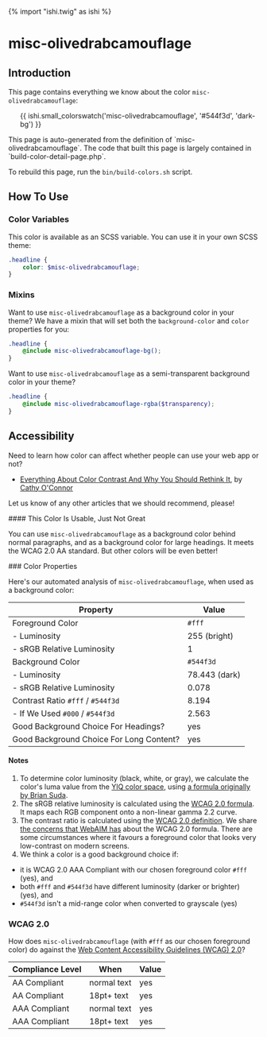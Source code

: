 {% import "ishi.twig" as ishi %}
# misc-olivedrabcamouflage

## Introduction

This page contains everything we know about the color `misc-olivedrabcamouflage`:

<div class="grid">
    <div class="cell">
        <div class="swatch">
            <ul>
                {{ ishi.small_colorswatch('misc-olivedrabcamouflage', '#544f3d', 'dark-bg') }}
            </ul>
        </div>
    </div>
</div>

<div class="callout callout--info" markdown="1">
This page is auto-generated from the definition of `misc-olivedrabcamouflage`. The code that built this page is largely contained in `build-color-detail-page.php`.

To rebuild this page, run the `bin/build-colors.sh` script.
</div>

## How To Use

### Color Variables

This color is available as an SCSS variable. You can use it in your own SCSS theme:

```scss
.headline {
    color: $misc-olivedrabcamouflage;
}
```

### Mixins

Want to use `misc-olivedrabcamouflage` as a background color in your theme? We have a mixin that will set both the `background-color` and `color` properties for you:

```scss
.headline {
    @include misc-olivedrabcamouflage-bg();
}
```

Want to use `misc-olivedrabcamouflage` as a semi-transparent background color in your theme?

```scss
.headline {
    @include misc-olivedrabcamouflage-rgba($transparency);
}
```

## Accessibility

Need to learn how color can affect whether people can use your web app or not?

* [Everything About Color Contrast And Why You Should Rethink It](https://www.smashingmagazine.com/2014/10/color-contrast-tips-and-tools-for-accessibility/), by [Cathy O'Connor](http://www.twitter.com/cagocon)

Let us know of any other articles that we should recommend, please!
<div class="callout callout--warning" markdown="1">
#### This Color Is Usable, Just Not Great

You can use `misc-olivedrabcamouflage` as a background color behind normal paragraphs, and as a background color for large headings. It meets the WCAG 2.0 AA standard. But other colors will be even better!
</div>
### Color Properties

Here's our automated analysis of `misc-olivedrabcamouflage`, when used as a background color:

Property | Value
---------|------
Foreground Color | `#fff`
- Luminosity | 255 (bright)
- sRGB Relative Luminosity | 1
Background Color | `#544f3d`
- Luminosity | 78.443 (dark)
- sRGB Relative Luminosity | 0.078
Contrast Ratio `#fff` / `#544f3d` | 8.194
- If We Used `#000` / `#544f3d` | 2.563
Good Background Choice For Headings? | yes
Good Background Choice For Long Content? | yes

#### Notes

1. To determine color luminosity (black, white, or gray), we calculate the color's luma value from the [YIQ color space](https://en.wikipedia.org/wiki/YIQ), using [a formula originally by Brian Suda](https://24ways.org/2010/calculating-color-contrast/).
1. The sRGB relative luminosity is calculated using the [WCAG 2.0 formula](https://www.w3.org/TR/WCAG20/#relativeluminancedef). It maps each RGB component onto a non-linear gamma 2.2 curve.
1. The contrast ratio is calculated using the [WCAG 2.0 definition](https://www.w3.org/TR/2008/REC-WCAG20-20081211/#contrast-ratiodef). We share [the concerns that WebAIM has](http://webaim.org/blog/wcag-2-1-feedback/) about the WCAG 2.0 formula. There are some circumstances where it favours a foreground color that looks very low-contrast on modern screens.
1. We think a color is a good background choice if:
  - it is WCAG 2.0 AAA Compliant with our chosen foreground color `#fff` (yes), and
  - both `#fff` and `#544f3d` have different luminosity (darker or brighter) (yes), and
  - `#544f3d` isn't a mid-range color when converted to grayscale (yes)

### WCAG 2.0

How does `misc-olivedrabcamouflage` (with `#fff` as our chosen foreground color) do against the [Web Content Accessibility Guidelines (WCAG) 2.0](https://www.w3.org/TR/WCAG20/)?

Compliance Level | When | Value
-----------------|------|------
AA Compliant | normal text | yes
AA Compliant | 18pt+ text | yes
AAA Compliant | normal text | yes
AAA Compliant | 18pt+ text | yes